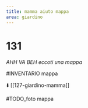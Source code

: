 ```yaml
---
title: mamma aiuto mappa
area: giardino
---
```

# 131
_AHH VA BEH eccoti una mappa_

#INVENTARIO mappa

⬇️ [[127-giardino-mamma]] 

#TODO_foto mappa